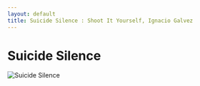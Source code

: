```yaml
---
layout: default
title: Suicide Silence : Shoot It Yourself, Ignacio Galvez
---
```


# Suicide Silence

![Suicide Silence](http://assets.farmhouse.co/publishing/1-shoot-it-yourself/images/suicide-silence-1.jpg)
